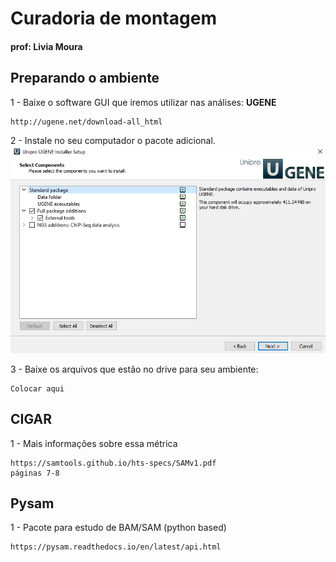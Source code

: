 # Curadoria de montagem
#### prof: Livia Moura

## Preparando o ambiente

1 - Baixe o software GUI que iremos utilizar nas análises: **UGENE**
```
http://ugene.net/download-all_html
```

2 - Instale no seu computador o pacote adicional.
![Ugene](./figures/Ugene_installation.jpg)

3 - Baixe os arquivos que estão no drive para seu ambiente:
```
Colocar aqui
```

## CIGAR 

1 - Mais informações sobre essa métrica 
```
https://samtools.github.io/hts-specs/SAMv1.pdf
páginas 7-8
```

## Pysam 

1 - Pacote para estudo de BAM/SAM (python based)
```
https://pysam.readthedocs.io/en/latest/api.html
```